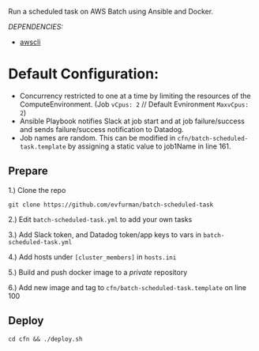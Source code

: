 Run a scheduled task on AWS Batch using Ansible and Docker.

*DEPENDENCIES:*

- [awscli](https://aws.amazon.com/cli/)

# Default Configuration:

* Concurrency restricted to one at a time by limiting the resources of the ComputeEnvironment. (Job `vCpus: 2` // Default Evnironment `MaxvCpus: 2`)
* Ansible Playbook notifies Slack at job start and at job failure/success and sends failure/success notification to Datadog.
* Job names are random. This can be modified in `cfn/batch-scheduled-task.template` by assigning a static value to job1Name in line 161.

## Prepare

1.) Clone the repo

`git clone https://github.com/evfurman/batch-scheduled-task`

2.) Edit `batch-scheduled-task.yml` to add your own tasks

3.) Add Slack token, and Datadog token/app keys to vars in `batch-scheduled-task.yml`

4.) Add hosts under `[cluster_members]` in `hosts.ini`

5.) Build and push docker image to a *private* repository

6.) Add new image and tag to `cfn/batch-scheduled-task.template` on line 100

## Deploy

`cd cfn && ./deploy.sh`
